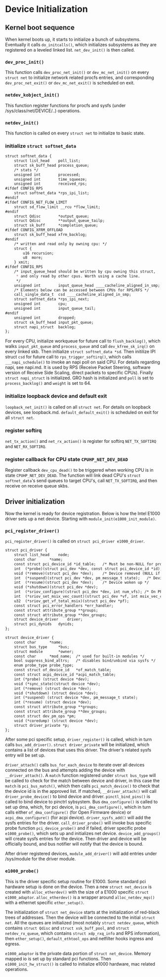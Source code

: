 # Device Initialization

## Kernel boot sequence

When kernel boots up, it starts to initialize a bunch of subsystems. Eventually it calls `do_initcalls()`, which initializes subsystems as they are registered on a leveled linked list. `net_dev_init()` is then called.

### `dev_proc_init()`

This function calls `dev_proc_net_init()` or `dev_mc_net_init()` on every `struct net` to initialize network related procfs entries, and corresponding `dev_proc_net_exit()` or `dev_mc_net_exit()` is scheduled on exit.

### `netdev_kobject_init()`

This function register functions for procfs and sysfs (under /sys/class/net/DEVICE/..) operations.

### `netdev_init()`

This function is called on every `struct net` to initialize to basic state.

### initialize `struct softnet_data`

```markdown
struct softnet_data {
	struct list_head	poll_list;
	struct sk_buff_head	process_queue;
	/* stats */
	unsigned int		processed;
	unsigned int		time_squeeze;
	unsigned int		received_rps;
#ifdef CONFIG_RPS
	struct softnet_data	*rps_ipi_list;
#endif
#ifdef CONFIG_NET_FLOW_LIMIT
	struct sd_flow_limit __rcu *flow_limit;
#endif
	struct Qdisc		*output_queue;
	struct Qdisc		**output_queue_tailp;
	struct sk_buff		*completion_queue;
#ifdef CONFIG_XFRM_OFFLOAD
	struct sk_buff_head	xfrm_backlog;
#endif
	/* written and read only by owning cpu: */
	struct {
		u16 recursion;
		u8  more;
	} xmit;
#ifdef CONFIG_RPS
	/* input_queue_head should be written by cpu owning this struct,
	 * and only read by other cpus. Worth using a cache line.
	 */
	unsigned int		input_queue_head ____cacheline_aligned_in_smp;
	/* Elements below can be accessed between CPUs for RPS/RFS */
	call_single_data_t	csd ____cacheline_aligned_in_smp;
	struct softnet_data	*rps_ipi_next;
	unsigned int		cpu;
	unsigned int		input_queue_tail;
#endif
	unsigned int		dropped;
	struct sk_buff_head	input_pkt_queue;
	struct napi_struct	backlog;
};
```

For every CPU, initialize workqueue for future call to `flush_backlog()`, which walks `input_pkt_queue` and `process_queue` and call `dev_kfree_sk_irq()` on every linked skb. Then initialize `struct softnet_data *sd`. Then initilize IPI struct `csd` for future call to `rps_trigger_softirq()`, which calls `___napi_schedule()` to invoke an napi poll on said CPU. For details regarding napi, see napi.md. It is used by RPS (Receive Packet Steering, software version of Receive Side Scaling, direct packets to specific CPUs). Finally `struct napi_struct` is initialized. GRO hash is initialized and `poll` is set to `process_backlog()` and `weight` is set to 64.

### initialize loopback device and default exit

`loopback_net_init()` is called on all `struct net`. For details on loopback devices, see loopback.md. `default_default_exit()` is scheduled on exit for all `struct net`.

### register softirq

`net_tx_action()` and `net_rx_action()` is register for softirq `NET_TX_SOFTIRQ` and `NET_RX_SOFTIRQ`.

### register callback for CPU state `CPUHP_NET_DEV_DEAD`

Register callback `dev_cpu_dead()` to be triggered when working CPU is in state `CPUHP_NET_DEV_DEAD`. The function will link dead CPU's `struct softnet_data`'s send queues to target CPU's, call `NET_TX_SOFTIRQ`, and then receive on receive queue skbs.

## Driver initialization

Now the kernel is ready for device registration. Below is how the Intel E1000 driver sets up a net device. Starting with `module_init(e1000_init_module)`.

### `pci_register_driver()`

`pci_register_driver()` is called on `struct pci_driver e1000_driver`.

```markdown
struct pci_driver {
	struct list_head	node;
	const char		*name;
	const struct pci_device_id *id_table;	/* Must be non-NULL for probe to be called */
	int  (*probe)(struct pci_dev *dev, const struct pci_device_id *id);	/* New device inserted */
	void (*remove)(struct pci_dev *dev);	/* Device removed (NULL if not a hot-plug capable driver) */
	int  (*suspend)(struct pci_dev *dev, pm_message_t state);	/* Device suspended */
	int  (*resume)(struct pci_dev *dev);	/* Device woken up */
	void (*shutdown)(struct pci_dev *dev);
	int  (*sriov_configure)(struct pci_dev *dev, int num_vfs); /* On PF */
	int  (*sriov_set_msix_vec_count)(struct pci_dev *vf, int msix_vec_count); /* On PF */
	u32  (*sriov_get_vf_total_msix)(struct pci_dev *pf);
	const struct pci_error_handlers *err_handler;
	const struct attribute_group **groups;
	const struct attribute_group **dev_groups;
	struct device_driver	driver;
	struct pci_dynids	dynids;
};

struct device_driver {
	const char		*name;
	struct bus_type		*bus;
	struct module		*owner;
	const char		*mod_name;	/* used for built-in modules */
	bool suppress_bind_attrs;	/* disables bind/unbind via sysfs */
	enum probe_type probe_type;
	const struct of_device_id	*of_match_table;
	const struct acpi_device_id	*acpi_match_table;
	int (*probe) (struct device *dev);
	void (*sync_state)(struct device *dev);
	int (*remove) (struct device *dev);
	void (*shutdown) (struct device *dev);
	int (*suspend) (struct device *dev, pm_message_t state);
	int (*resume) (struct device *dev);
	const struct attribute_group **groups;
	const struct attribute_group **dev_groups;
	const struct dev_pm_ops *pm;
	void (*coredump) (struct device *dev);
	struct driver_private *p;
};
```

After some pci specific setup, `driver_register()` is called, which in turn calls `bus_add_driver()`. `struct driver_private` will be initialized, which contains a list of devices that uses this driver. The driver's related sysfs entry will be set up.

`driver_attach()` calls `bus_for_each_device` to iterate over all devices connected on the bus and attempts adding the device with `__driver_attach()`. A `match` function registered under `struct bus_type` will be called to check for the match between device and driver, in this case the `match` is `pci_bus_match()`, which then calls `pci_match_device()` to check that the device id is in the approved list. If matched, `__driver_attach()` will call `driver_probe_device()` to bind device and driver. `pinctl_bind_pins()` is called to bind device to pinctrl sybsystem. Bus `dma_configure()` is called to set up dma, which, for pci device, is `pci_dma_configure()`, which in turn calls either `of_dma_configure()` (for Open Firmware device) or `acpi_dma_configure()` (for acpi device). `driver_sysfs_add()` will add the sysfs entries for the driver. `call_driver_probe()` will invoke bus specific probe function `pci_device_probe()` and if failed, driver specific probe `e1000_probe()`, which sets up and initializes net device. `device_add_groups()` will create sysfs entries for the device. Then driver and device will be officially bound, and bus notifier will notify that the device is bound.

After driver registered devices, `module_add_driver()` will add entries under /sys/module for the driver module.

### `e1000_probe()`

This is the driver specific setup routine for E1000. Some standard pci hardware setup is done on the device. Then a new `struct net_device` is created with `alloc_etherdev()` with the size of a E1000 specific `struct e1000_adaptor`. `alloc_etherdev()` is a wrapper around `alloc_netdev_mqs()` with a ethernet specific `ether_setup()`.

The initialization of `struct net_device` starts at the initialization of red-black trees of addresses. Then the device will be connected to the initial `struct net`. All the queues are initialized (most notably `struct netdev_queue`, which contains `struct Qdisc` and `struct xsk_buff_pool`, and `struct netdev_rx_queue`, which contains `struct xdp_rxq_info` and RPS information), then `ether_setup()`, `default_ethtool_ops` and netfilter hooks ingress and egress.

`e1000_adaptor` is the private data portion of `struct net_device`. Memory mapped io is set up by standard pci functions. Then `e1000_init_hw_struct()` is called to initialize e1000 hardware, mac related operations.
